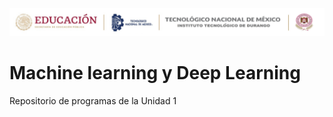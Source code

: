 ![image](https://github.com/JoseGabriel-ITD/Probabilidad-y-Estadistica/blob/main/Cintilla2004.png?raw=true)

# **Machine learning y Deep Learning**

Repositorio de programas de la Unidad 1

